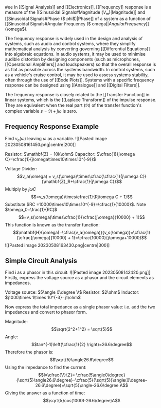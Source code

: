 #ee
In [[Signal Analysis]] and [[Electronics]], [[Frequency]] response is a measure of the [[Sinusoidal Signals#Magnitude ($V_m$)|Magnitude]] and [[Sinusoidal Signals#Phase ($ phi$)|Phase]] of a system as a function of [[Sinusoidal Signals#Angular Frequency ($ omega$)|Angular Frequency]] ($\omega$). 

The frequency response is widely used in the design and analysis of systems, such as audio and control systems, where they simplify mathematical analysis by converting governing [[Differential Equations]] into algebraic equations. In audio systems, it may be used to minimise audible distortion by designing components (such as microphones, [[Operational Amplifiers]] and loudspeakers) so that the overall response is as flat as possible across the systems bandwidth. In control systems, such as a vehicle's cruise control, it may be used to assess systems stability, often through the use of [[Bode Plots]]. Systems with a specific frequency response can be designed using [[Analogue]] and [[Digital Filters]].

The frequency response is closely related to the [[Transfer Function]] in linear systems, which is the [[Laplace Transform]] of the impulse response. They are equivalent when the real part ($\Re$) of the transfer function's complex variable $s = \Re + j\omega$ is zero.


## Frequency Response Example
Find $v_a(\omega)$ leaving $\omega$ as a variable.
![[Pasted image 20230508161450.png|centre|200]]

Resistor: $\mathbf{Z} = 10k\ohm$
Capacitor: $\cfrac{1}{j\omega C}=\cfrac{1}{j\omega\times10\times10^{-9}}$

Voltage Divider:
$$v_a(\omega) = v_s(\omega)\times\cfrac{\cfrac{1}{j\omega C}}{\mathbf{Z}_R+\cfrac{1}{j\omega C}}$$
Multiply by $j\omega C$
$$=v_s(\omega)\times\cfrac{1}{Rj\omega C + 1}$$
Substitute $RC =10000\times10\times10^{-9}=\cfrac{1}{10000}$.
Note $\omega_0=\frac{1}{RC}$
$$=v_s(\omega)\times\cfrac{1}{\cfrac{j\omega}{10000}  + 1}$$
This function is known as the transfer function:
$$\mathbf{H}(\omega)=\cfrac{v_a(\omega)}{v_s(\omega)}=\cfrac{1}{\cfrac{j\omega}{10000}  + 1}=\cfrac{10000}{j\omega+10000}$$
![[Pasted image 20230508163430.png|centre|300]]

## Simple Circuit Analysis
Find i as a phasor in this circuit:
![[Pasted image 20230508142420.png]]
Firstly, express the voltage source as a phasor and the circuit elements as impedances.

Voltage source: $5\angle 0\degree V$
Resistor: $2\ohm$
Inductor: $j1000\times 1\times 10^{-3}=j1\ohm$

Now express the total impedance as a single phasor value:
i.e. add the two impedances and convert to phasor form.

Magnitude:
$$\sqrt{2^2+1^2} = \sqrt{5}$$
Angle: 
$$tan^{-1}\left(\cfrac{1}{2} \right)=26.6\degree$$
Therefore the phasor is: 
$$\sqrt{5}\angle26.6\degree$$
Using the impedance to find the current:
$$I=\cfrac{V}{Z}= \cfrac{5\angle0\degree}{\sqrt{5}\angle26.6\degree}=\cfrac{5}{\sqrt{5}}\angle(0\degree-26.6\degree)=\sqrt{5}\angle-26.6\degree A$$
Giving the answer as a function of time:
$$\sqrt{5}cos(1000t-26.6\degree)A$$

